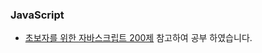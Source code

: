 ### JavaScript

- <a href="http://www.infopub.co.kr/index.asp" target="_blank">초보자를 위한 자바스크립트 200제<a> 참고하여 공부 하였습니다.
